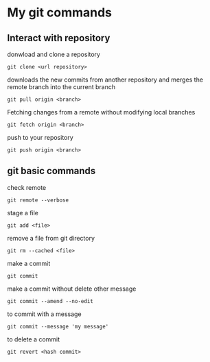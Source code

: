 # My git commands

## Interact with repository

  donwload and clone a repository

  ```git
  git clone <url repository>
  ```

  downloads the new commits from another repository and merges the remote branch into the current branch

  ```git
  git pull origin <branch>
  ```

  Fetching changes from a remote without modifying local branches

  ```git
  git fetch origin <branch>
  ```

  push to your repository
  
  ```git
  git push origin <branch>
  ```

## git basic commands

  check remote

  ```git
  git remote --verbose
  ```

  stage a file

  ```git
  git add <file>
  ```

  remove a file from git directory

  ```git
  git rm --cached <file>
  ```

  make a commit

  ```git
  git commit
  ```

  make a commit without delete other message

  ```git
  git commit --amend --no-edit
  ```

  to commit with a message
  
  ```git
  git commit --message 'my message'
  ```

  to delete a commit

  ```git
  git revert <hash commit>
  ```
